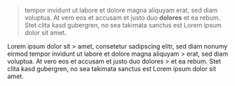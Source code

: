 > tempor invidunt ut labore et dolore magna aliquyam erat, sed diam voluptua. At
> vero eos et accusam et justo duo **dolores** et ea rebum. Stet clita kasd gubergren,
> no sea takimata sanctus est Lorem ipsum dolor sit amet.

Lorem ipsum dolor sit > amet, consetetur sadipscing elitr, sed diam nonumy eirmod
tempor invidunt ut labore et dolore magna aliquyam > erat, sed diam voluptua. At
vero eos et accusam et justo duo dolores > et ea rebum. Stet clita kasd gubergren,
no sea takimata sanctus est Lorem ipsum dolor sit amet.
